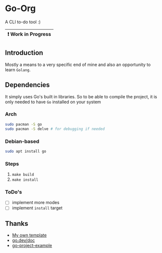 # Go-Org
A CLI to-do tool :)

| :exclamation: Work in Progress |
|--------------------------------|

## Introduction
Mostly a means to a very specific end of mine and also an opportunity to learn `Golang`.

## Dependencies
It simply uses Go's built in libraries. So to be able to compile the project, it is only needed to have `Go` installed on your system
### Arch
```sh
sudo pacman -S go
sudo pacman -S delve # for debugging if needed
```

### Debian-based
```sh
sudo apt install go
```

### Steps
1. `make build`
2. `make install`

### ToDo's
- [ ] implement more modes
- [ ] implement `install` target

## Thanks

- [My own template](https://github.com/duclos-cavalcanti/go-project-template)
- [go.dev/doc](https://go.dev/doc/)
- [go-project-example](https://github.com/albertwidi/go-project-example)

